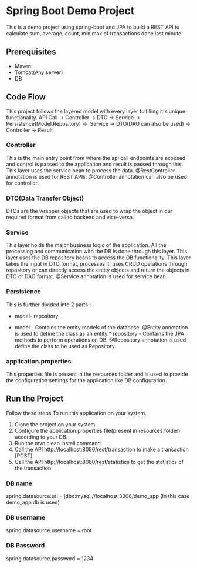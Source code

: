 # Spring Boot Demo Project
This is a demo project using spring-boot and JPA to build a REST API to calculate sum, average, count, min,max of transactions done last minute.
## Prerequisites
- Maven
- Tomcat(Any server)
- DB
## Code Flow
This project follows the layered model with every layer fulfilling it's unique functionality.
API Call -> Controller -> DTO -> Service -> Persistence(Model,Repository) ->  Service -> DTO(DAO can also be used) -> Controller -> Result 
### Controller
This is the main entry point from where the api call endpoints are exposed and control is passed to the application and result is passed through this. This layer uses the service bean to process the data. @RestController annotation is used for REST APIs. @Controller annotation can also be used for controller.
### DTO(Data Transfer Object)
DTOs are the wrapper objects that are used to wrap the object in our required format from call to backend and vice-versa.
### Service
This layer holds the major business logic of the application. All the processing and communication with the DB is done through this layer. This layer uses the DB repository beans to access the DB functionality. This layer takes the input in DTO format, processes it, uses CRUD operations through repository or can directly access the entity objects and return the objects in DTO or DAO format. @Service annotation is used for service bean.
### Persistence
This is further divided into 2 parts :
- model- repository
* model - Contains the entity models of the database. @Entity annotation is used to define the class as an entity.* repository - Contains the JPA methods to perform operations on DB. @Repository annotation is used define the class to be used as Repository.
### application.properties
This properties file is present in the resources folder and is used to provide the configuration settings for the application like DB configuration.
## Run the Project
Follow these steps To run this application on your system.
1. Clone the project on your system
2. Configure the application.properties file(present in resources folder) according to your DB.
3. Run the mvn clean install command.
4. Call the API http://localhost:8080/rest/transaction to make a transaction [POST]
5. Call the API http://localhost:8080/rest/statistics to get the statistics of the transaction
### DB name
spring.datasource.url = jdbc:mysql://localhost:3306/demo_app (In this case demo_app db is used)
### DB username
spring.datasource.username = root 
### DB Password
spring.datasource.password = 1234
